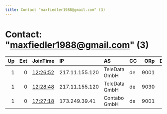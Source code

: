 ```yaml
---
title: Contact "maxfiedler1988@gmail.com" (3)
---
```


# Contact: "maxfiedler1988@gmail.com" (3)

|   Up |   Ext | JoinTime                                                                                            | IP             | AS            | CC   |   ORp |   Dirp | OS    | Version   | Nickname       |   eFamMembers |
|-----:|------:|:----------------------------------------------------------------------------------------------------|:---------------|:--------------|:-----|------:|-------:|:------|:----------|:---------------|--------------:|
|    1 |     0 | [12:26:52](https://metrics.torproject.org/rs.html#details/6DA82A244CDDFC9DDD7218ED1CD133EE62ECFC07) | 217.11.155.120 | TeleData GmbH | de   |  9001 |      0 | BSD   | 0.3.5.8   | fiedlerRelay   |             1 |
|    1 |     0 | [12:28:48](https://metrics.torproject.org/rs.html#details/3BA2604A31C699928347815F5540C88A0ED070C8) | 217.11.155.120 | TeleData GmbH | de   |  9030 |      0 | Linux | 0.3.5.7   | fiedlerRelay02 |             1 |
|    1 |     0 | [17:27:18](https://metrics.torproject.org/rs.html#details/E8AFFADB3A1576A3C9C317C50ED24EB8A815D6DA) | 173.249.39.41  | Contabo GmbH  | de   |  9001 |      0 | Linux | 0.3.5.7   | fiedlerRelay03 |             1 |
